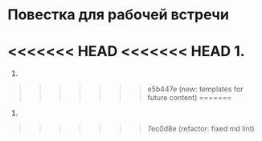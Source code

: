 # Повестка для рабочей встречи

<<<<<<< HEAD
<<<<<<< HEAD
1.
=======
1. 
>>>>>>> e5b447e (new: templates for future content)
=======
1.
>>>>>>> 7ec0d8e (refactor: fixed md lint)

